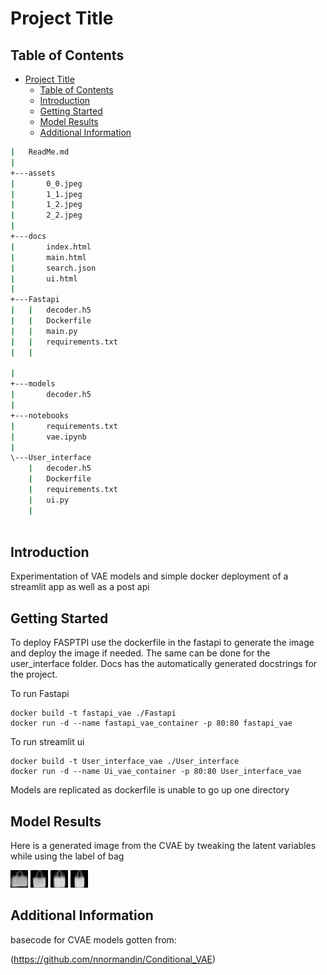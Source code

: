 # Project Title

## Table of Contents
- [Project Title](#project-title)
  - [Table of Contents](#table-of-contents)
  - [Introduction](#introduction)
  - [Getting Started](#getting-started)
  - [Model Results](#model-results)
  - [Additional Information](#additional-information)

```bash
|   ReadMe.md
|
+---assets
|       0_0.jpeg
|       1_1.jpeg
|       1_2.jpeg
|       2_2.jpeg
|
+---docs
|       index.html
|       main.html
|       search.json
|       ui.html
|
+---Fastapi
|   |   decoder.h5
|   |   Dockerfile
|   |   main.py
|   |   requirements.txt
|   |

|
+---models
|       decoder.h5
|
+---notebooks
|       requirements.txt
|       vae.ipynb
|
\---User_interface
    |   decoder.h5
    |   Dockerfile
    |   requirements.txt
    |   ui.py
    |
  
```
## Introduction
Experimentation of VAE models and simple docker deployment of a streamlit app as well as a post api
## Getting Started
To deploy FASPTPI use the dockerfile in the fastapi to generate the image and deploy the image if needed. The same can be done for the user_interface folder. Docs has the automatically generated docstrings for the project.

To run Fastapi 
```
docker build -t fastapi_vae ./Fastapi
docker run -d --name fastapi_vae_container -p 80:80 fastapi_vae

```
To run streamlit ui
```
docker build -t User_interface_vae ./User_interface
docker run -d --name Ui_vae_container -p 80:80 User_interface_vae

```
Models are replicated as dockerfile is unable to go up one directory
## Model Results
Here is a generated image from the CVAE by tweaking the latent variables while using the label of bag 

![Image of bag](./assets/0_0.jpeg)
![Image of bag](./assets/1_1.jpeg)
![Image of bag](./assets/1_2.jpeg)
![Image of bag](./assets/2_2.jpeg)

## Additional Information
basecode for CVAE models gotten from:

(https://github.com/nnormandin/Conditional_VAE)